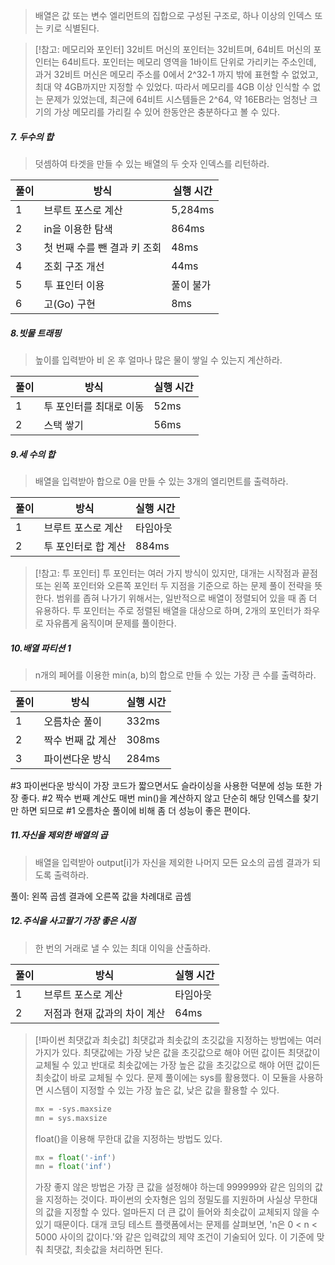 >배열은 값 또는 변수 엘리먼트의 집합으로 구성된 구조로, 하나 이상의 인덱스 또는 키로 식별된다.

>[!참고: 메모리와 포인터]
>32비트 머신의 포인터는 32비트며, 64비트 머신의 포인터는 64비트다. 포인터는 메모리 영역을 1바이트 단위로 가리키는 주소인데, 과거 32비트 머신은 메모리 주소를 0에서 2^32-1 까지 밖에 표현할 수 없었고, 최대 약 4GB까지만 지정할 수 있었다. 따라서 메모리를 4GB 이상 인식할 수 없는 문제가 있었는데, 최근에 64비트 시스템들은 2^64, 약 16EB라는 엄청난 크기의 가상 메모리를 가리킬 수 있어 한동안은 충분하다고 볼 수 있다.
##### 7. 두수의 합
>덧셈하여 타겟을 만들 수 있는 배열의 두 숫자 인덱스를 리턴하라.

| 풀이  | 방식                | 실행 시간   |
| --- | ----------------- | ------- |
| 1   | 브루트 포스로 계산        | 5,284ms |
| 2   | in을 이용한 탐색        | 864ms   |
| 3   | 첫 번째 수를 뺀 결과 키 조회 | 48ms    |
| 4   | 조회 구조 개선          | 44ms    |
| 5   | 투 표인터 이용          | 풀이 불가   |
| 6   | 고(Go) 구현          | 8ms     |
##### 8.빗물 트래핑
>높이를 입력받아 비 온 후 얼마나 많은 물이 쌓일 수 있는지 계산하라.

| 풀이  | 방식            | 실행 시간 |
| --- | ------------- | ----- |
| 1   | 투 포인터를 최대로 이동 | 52ms  |
| 2   | 스택 쌓기         | 56ms  |
##### 9.세 수의 합
>배열을 입력받아 합으로 0을 만들 수 있는 3개의 엘리먼트를 출력하라.

| 풀이  | 방식          | 실행 시간 |
| --- | ----------- | ----- |
| 1   | 브루트 포스로 계산  | 타임아웃  |
| 2   | 투 포인터로 합 계산 | 884ms |
>[!참고: 투 포인터]
>투 포인터는 여러 가지 방식이 있지만, 대개는 시작점과 끝점 또는 왼쪽 포인터와 오른쪽 포인터 두 지점을 기준으로 하는 문제 풀이 전략을 뜻한다. 범위를 좁혀 나가기 위해서는, 일반적으로 배열이 정렬되어 있을 때 좀 더 유용하다. 투 포인터는 주로 정렬된 배열을 대상으로 하며, 2개의 포인터가 좌우로 자유롭게 움직이며 문제를 풀이한다.
##### 10.배열 파티션 1
>n개의 페어를 이용한 min(a, b)의 합으로 만들 수 있는 가장 큰 수를 출력하라.

| 풀이  | 방식         | 실행 시간 |
| --- | ---------- | ----- |
| 1   | 오름차순 풀이    | 332ms |
| 2   | 짝수 번째 값 계산 | 308ms |
| 3   | 파이썬다운 방식   | 284ms |
#3 파이썬다운 방식이 가장 코드가 짧으면서도 슬라이싱을 사용한 덕분에 성능 또한 가장 좋다.
#2 짝수 번째 계산도 매번 min()을 계산하지 않고 단순히 해당 인덱스를 찾기만 하면 되므로 #1 오름차순 풀이에 비해 좀 더 성능이 좋은 편이다.
##### 11.자신을 제외한 배열의 곱
>배열을 입력받아 output[i]가 자신을 제외한 나머지 모든 요소의 곱셈 결과가 되도록 출력하라.

풀이: 왼쪽 곱셈 결과에 오른쪽 값을 차례대로 곱셈
##### 12.주식을 사고팔기 가장 좋은 시점
>한 번의 거래로 낼 수 있는 최대 이익을 산출하라.

| 풀이  | 방식               | 실행 시간 |
| --- | ---------------- | ----- |
| 1   | 브루트 포스로 계산       | 타임아웃  |
| 2   | 저점과 현재 값과의 차이 계산 | 64ms  |
>[!파이썬 최댓값과 최솟값]
>최댓값과 최솟값의 초깃값을 지정하는 방법에는 여러 가지가 있다. 최댓값에는 가장 낮은 값을 초깃값으로 해야 어떤 값이든 최댓값이 교체될 수 있고 반대로 최솟값에는 가장 높은 값을 초깃값으로 해야 어떤 값이든 최솟값이 바로 교체될 수 있다. 문제 풀이에는 sys를 활용했다. 이 모듈을 사용하면 시스템이 지정할 수 있는 가장 높은 값, 낮은 값을 활용할 수 있다.
>```python
>mx = -sys.maxsize
>mn = sys.maxsize
>```
>
>float()을 이용해 무한대 값을 지정하는 방법도 있다.
>```python
>mx = float('-inf')
>mn = float('inf')
>```
>가장 좋지 않은 방법은 가장 큰 값을 설정해야 하는데 999999와 같은 임의의 값을 지정하는 것이다.
>파이썬의 숫자형은 임의 정밀도를 지원하며 사실상 무한대의 값을 지정할 수 있다. 얼마든지 더 큰 값이 들어와 최솟값이 교체되지 않을 수 있기 때문이다.
>대개 코딩 테스트 플랫폼에서는 문제를 살펴보면, 'n은 0 < n < 5000 사이의 값이다.'와 같은 입력값의 제약 조건이 기술되어 있다. 이 기준에 맞춰 최댓값, 최솟값을 처리하면 된다.
